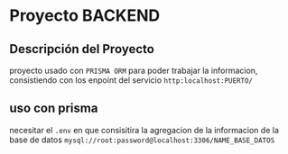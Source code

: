 # Proyecto BACKEND

## Descripción del Proyecto
proyecto usado con `PRISMA ORM` para poder trabajar la informacion, consistiendo con los enpoint
del servicio
`http:localhost:PUERTO/`

## uso con prisma
necesitar el `.env`
en que consisitira la agregacion de la informacion de la base de datos
`mysql://root:password@localhost:3306/NAME_BASE_DATOS`


